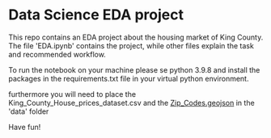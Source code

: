 # Data Science EDA project

This repo contains an EDA project about the housing market of King County. 
The file 'EDA.ipynb' contains the project, while other files explain the task and recommended workflow.

To run the notebook on your machine please se python 3.9.8 and install the packages in the requirements.txt file in your virtual python environment.

furthermore you will need to place the King_County_House_prices_dataset.csv and the [Zip_Codes.geojson](http://data-seattlecitygis.opendata.arcgis.com/datasets/83fc2e72903343aabff6de8cb445b81c_2.geojson) in the 'data' folder

Have fun!
